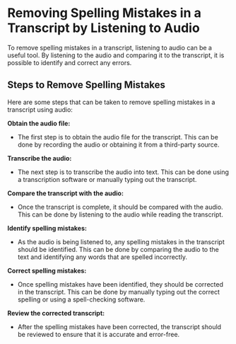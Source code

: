 # Removing Spelling Mistakes in a Transcript by Listening to Audio

To remove spelling mistakes in a transcript, listening to audio can be a useful tool. By listening to the audio and comparing it to the transcript, it is possible to identify and correct any errors.

## Steps to Remove Spelling Mistakes

Here are some steps that can be taken to remove spelling mistakes in a transcript using audio:

**Obtain the audio file:**

-   The first step is to obtain the audio file for the transcript. This can be done by recording the audio or obtaining it from a third-party source.
    

**Transcribe the audio:**

-   The next step is to transcribe the audio into text. This can be done using a transcription software or manually typing out the transcript.
    

**Compare the transcript with the audio:**

-   Once the transcript is complete, it should be compared with the audio. This can be done by listening to the audio while reading the transcript.
    

**Identify spelling mistakes:**

-   As the audio is being listened to, any spelling mistakes in the transcript should be identified. This can be done by comparing the audio to the text and identifying any words that are spelled incorrectly.
    

**Correct spelling mistakes:**

-   Once spelling mistakes have been identified, they should be corrected in the transcript. This can be done by manually typing out the correct spelling or using a spell-checking software.
    

**Review the corrected transcript:**

-   After the spelling mistakes have been corrected, the transcript should be reviewed to ensure that it is accurate and error-free.

